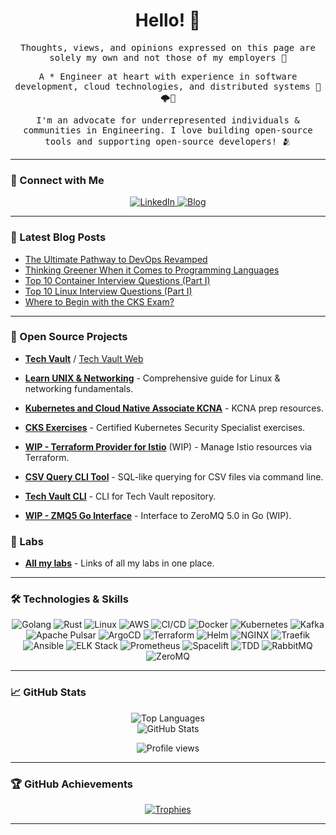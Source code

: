 <div align="center">
  <h1 align="center">Hello! 👋</h1>
</div>

<div align="center">
  <samp>
    <p>Thoughts, views, and opinions expressed on this page are solely my own and not those of my employers 💭</p>
    <p>A * Engineer at heart with experience in software development, cloud technologies, and distributed systems 🤖🌩🚀</p>
    <p>I'm an advocate for underrepresented individuals & communities in Engineering. I love building open-source tools and supporting open-source developers! 🫂</p>
  </samp>
</div>

---

### 🔗 Connect with Me

<p align="center">
  <a href="https://www.linkedin.com/in/moabukar/" target="_blank">
    <img src="https://img.shields.io/badge/LinkedIn-%230A66C2.svg?style=for-the-badge&logo=linkedin&logoColor=white" alt="LinkedIn"/>
  </a>
  <a href="https://blog.coderco.io/" target="_blank">
    <img src="https://img.shields.io/badge/Blog-%2312100E.svg?style=for-the-badge&logo=medium&logoColor=white" alt="Blog"/>
  </a>
</p>

---

### 📕 Latest Blog Posts

<!-- BLOG-POST-LIST:START -->
- [The Ultimate Pathway to DevOps Revamped](https://moabukar.medium.com/the-ultimate-pathway-to-devops-revamped-5cbbbc2a772e?source=rss-b477510909ef------2)
- [Thinking Greener When it Comes to Programming Languages](https://medium.com/trainline/thinking-greener-when-it-comes-to-programming-languages-60bbef195494?source=rss-b477510909ef------2)
- [Top 10 Container Interview Questions (Part I)](https://moabukar.medium.com/top-10-container-interview-questions-part-i-7877be053811?source=rss-b477510909ef------2)
- [Top 10 Linux Interview Questions (Part I)](https://moabukar.medium.com/top-10-linux-interview-questions-part-i-2288e32e3ff3?source=rss-b477510909ef------2)
- [Where to Begin with the CKS Exam?](https://moabukar.medium.com/where-to-begin-with-the-cks-exam-5cf0dcc86f76?source=rss-b477510909ef------2)
<!-- BLOG-POST-LIST:END -->

---

### 🚀 Open Source Projects

- **[Tech Vault](https://github.com/moabukar/tech-vault)** / [Tech Vault Web](https://tech-vault-web.vercel.app/)
- **[Learn UNIX & Networking](https://moabukar.github.io/unix-learn/)** - Comprehensive guide for Linux & networking fundamentals.
- **[Kubernetes and Cloud Native Associate KCNA](https://moabukar.github.io/Kubernetes-and-Cloud-Native-Associate-KCNA/)** - KCNA prep resources.
- **[CKS Exercises](https://github.com/moabukar/CKS-Exercises-Certified-Kubernetes-Security-Specialist)** - Certified Kubernetes Security Specialist exercises.

- **[WIP - Terraform Provider for Istio](https://github.com/moabukar/terraform-provider-istio)** (WIP) - Manage Istio resources via Terraform.
- **[CSV Query CLI Tool](https://github.com/moabukar/csvquery)** - SQL-like querying for CSV files via command line.
- **[Tech Vault CLI](https://github.com/moabukar/tech-vault-cli)** - CLI for Tech Vault repository.
- **[WIP - ZMQ5 Go Interface](https://github.com/moabukar/zmq5)** - Interface to ZeroMQ 5.0 in Go (WIP).


### 🧪 Labs

- **[All my labs](https://github.com/moabukar/labs)** - Links of all my labs in one place.

---

### 🛠️ Technologies & Skills

<p align="center">
  <img src="https://img.shields.io/badge/-Golang-00ADD8?&logo=Go&logoColor=white" alt="Golang"/>
  <img src="https://img.shields.io/badge/-Rust-000000?&logo=Rust&logoColor=white" alt="Rust"/>
  <img src="https://img.shields.io/badge/-Linux-FCC624?&logo=Linux&logoColor=black" alt="Linux"/>
  <img src="https://img.shields.io/badge/-AWS-232F3E?&logo=Amazon-AWS&logoColor=white" alt="AWS"/>
  <img src="https://img.shields.io/badge/-CI/CD-FF6C37?&logo=Jenkins&logoColor=white" alt="CI/CD"/>
  <img src="https://img.shields.io/badge/-Docker-2496ED?&logo=Docker&logoColor=white" alt="Docker"/>
  <img src="https://img.shields.io/badge/-Kubernetes-326CE5?&logo=Kubernetes&logoColor=white" alt="Kubernetes"/>
  <img src="https://img.shields.io/badge/-Kafka-231F20?&logo=Apache-Kafka&logoColor=white" alt="Kafka"/>
  <img src="https://img.shields.io/badge/-Apache%20Pulsar-188FFF?&logo=Apache-Pulsar&logoColor=white" alt="Apache Pulsar"/>
  <img src="https://img.shields.io/badge/-ArgoCD-E10098?&logo=Argo&logoColor=white" alt="ArgoCD"/>
  <img src="https://img.shields.io/badge/-Terraform-623CE4?&logo=Terraform&logoColor=white" alt="Terraform"/>
  <img src="https://img.shields.io/badge/-Helm-0F1689?&logo=Helm&logoColor=white" alt="Helm"/>
  <img src="https://img.shields.io/badge/-NGINX-009639?&logo=NGINX&logoColor=white" alt="NGINX"/>
  <img src="https://img.shields.io/badge/-Traefik-EE722E?&logo=Traefik&logoColor=white" alt="Traefik"/>
  <img src="https://img.shields.io/badge/-Ansible-EE0000?&logo=Ansible&logoColor=white" alt="Ansible"/>
  <img src="https://img.shields.io/badge/-ELK%20Stack-005571?&logo=Elastic-Stack&logoColor=white" alt="ELK Stack"/>
  <img src="https://img.shields.io/badge/-Prometheus-E6522C?&logo=Prometheus&logoColor=white" alt="Prometheus"/>
  <img src="https://img.shields.io/badge/-Spacelift-0085CA?&logo=Spacelift&logoColor=white" alt="Spacelift"/>
  <img src="https://img.shields.io/badge/-TDD-FF6347?&logo=Test-Cafe&logoColor=white" alt="TDD"/>
  <img src="https://img.shields.io/badge/-RabbitMQ-FF6600?&logo=RabbitMQ&logoColor=white" alt="RabbitMQ"/>
  <img src="https://img.shields.io/badge/-ZeroMQ-DF1A1A?&logo=ZeroMQ&logoColor=white" alt="ZeroMQ"/>
</p>

---

### 📈 GitHub Stats

<p align="center">
  <img align="center" src="https://github-readme-stats.vercel.app/api/top-langs?username=moabukar&show_icons=true&locale=en&layout=compact" alt="Top Languages" />
  <br/>
  <img align="center" src="https://github-readme-stats.vercel.app/api?username=moabukar&show_icons=true&locale=en" alt="GitHub Stats" />
</p>

<p align="center">
  <img src="https://komarev.com/ghpvc/?username=moabukar&color=brightgreen&style=flat" alt="Profile views" />
</p>

---

<!-- Optional additional section -->
### 🏆 GitHub Achievements

<p align="center">
  <a href="https://github.com/ryo-ma/github-profile-trophy">
    <img src="https://github-profile-trophy.vercel.app/?username=moabukar&margin-w=10&margin-h=10&no-bg=true&no-frame=true" alt="Trophies" />
  </a>
</p>

---


